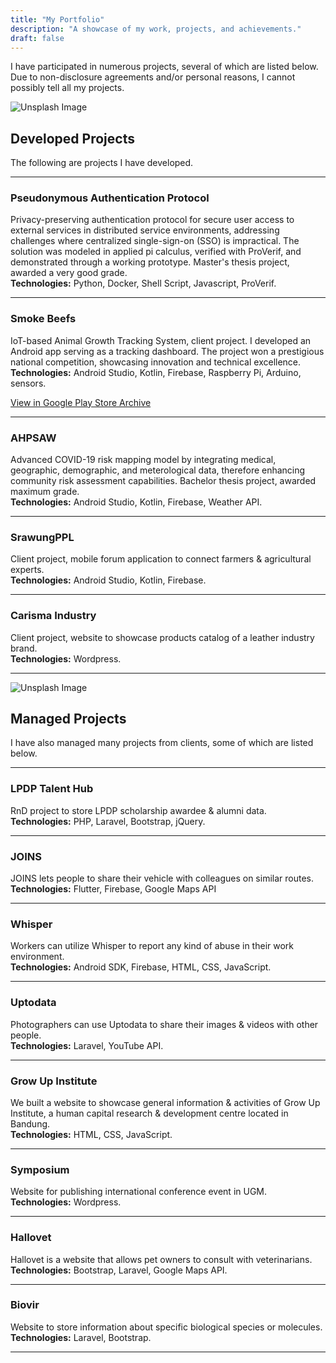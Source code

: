 ```yaml
---
title: "My Portfolio"
description: "A showcase of my work, projects, and achievements."
draft: false
---
```


I have participated in numerous projects, several of which are listed below. Due to non-disclosure agreements and/or personal reasons, I cannot possibly tell all my projects.

![Unsplash Image](https://images.unsplash.com/photo-1498050108023-c5249f4df085?q=80&w=1472&auto=format&fit=crop&ixlib=rb-4.0.3&ixid=M3wxMjA3fDB8MHxwaG90by1wYWdlfHx8fGVufDB8fHx8fA%3D%3D)

## Developed Projects
The following are projects I have developed.

---

### Pseudonymous Authentication Protocol

Privacy-preserving authentication protocol for secure user access to external services in distributed service environments, addressing challenges where centralized single-sign-on (SSO) is impractical. The solution was modeled in applied pi calculus, verified with ProVerif, and demonstrated through a working prototype. Master's thesis project, awarded a very good grade.\
**Technologies:** Python, Docker, Shell Script, Javascript, ProVerif.

---

### Smoke Beefs

IoT-based Animal Growth Tracking System, client project. I developed an Android app serving as a tracking dashboard. The project won a prestigious national competition, showcasing innovation and technical excellence.\
**Technologies:** Android Studio, Kotlin, Firebase, Raspberry Pi, Arduino, sensors.

[View in Google Play Store Archive](https://apkpure.com/smoke-beefs/com.thefajarmalik.smokebeefs)

---

### AHPSAW

Advanced COVID-19 risk mapping model by integrating medical, geographic, demographic, and meterological data, therefore enhancing community risk assessment capabilities. Bachelor thesis project, awarded maximum grade.\
**Technologies:** Android Studio, Kotlin, Firebase, Weather API.

<!-- [View in GitHub](https://github.com/thefajarmalik/AHPSAW) -->

---

### SrawungPPL

Client project, mobile forum application to connect farmers & agricultural experts.\
**Technologies:** Android Studio, Kotlin, Firebase.

---

### Carisma Industry

Client project, website to showcase products catalog of a leather industry brand.\
**Technologies:** Wordpress.

---

![Unsplash Image](https://images.unsplash.com/photo-1531403009284-440f080d1e12?q=80&w=1470&auto=format&fit=crop&ixlib=rb-4.0.3&ixid=M3wxMjA3fDB8MHxwaG90by1wYWdlfHx8fGVufDB8fHx8fA%3D%3D)

## Managed Projects
I have also managed many projects from clients, some of which are listed below.

---

### LPDP Talent Hub

RnD project to store LPDP scholarship awardee & alumni data.\
**Technologies:** PHP, Laravel, Bootstrap, jQuery.

---

### JOINS

JOINS lets people to share their vehicle with colleagues on similar routes.\
**Technologies:** Flutter, Firebase, Google Maps API

---

### Whisper

Workers can utilize Whisper to report any kind of abuse in their work environment.\
**Technologies:** Android SDK, Firebase, HTML, CSS, JavaScript.

---

### Uptodata

Photographers can use Uptodata to share their images & videos with other people.\
**Technologies:**  Laravel, YouTube API.

---

### Grow Up Institute

We built a website to showcase general information & activities of Grow Up Institute, a human capital research & development centre located in Bandung.\
**Technologies:** HTML, CSS, JavaScript.

---

### Symposium

Website for publishing international conference event in UGM.\
**Technologies:** Wordpress.

---

### Hallovet

Hallovet is a website that allows pet owners to consult with veterinarians.\
**Technologies:**  Bootstrap, Laravel, Google Maps API.

---

### Biovir

Website to store information about specific biological species or molecules.\
**Technologies:** Laravel, Bootstrap.

---